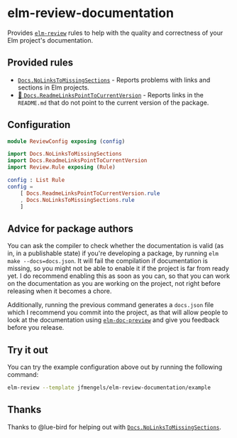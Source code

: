 # elm-review-documentation

Provides [`elm-review`](https://package.elm-lang.org/packages/jfmengels/elm-review/latest/) rules to help with the quality and correctness of your Elm project's documentation.


## Provided rules

- [`Docs.NoLinksToMissingSections`](https://package.elm-lang.org/packages/jfmengels/elm-review-documentation/1.0.3/Docs-NoLinksToMissingSections) - Reports problems with links and sections in Elm projects.
- [🔧 `Docs.ReadmeLinksPointToCurrentVersion`](https://package.elm-lang.org/packages/jfmengels/elm-review-documentation/1.0.3/Docs-ReadmeLinksPointToCurrentVersion "Provides automatic fixes") - Reports links in the `README.md` that do not point to the current version of the package.

## Configuration

```elm
module ReviewConfig exposing (config)

import Docs.NoLinksToMissingSections
import Docs.ReadmeLinksPointToCurrentVersion
import Review.Rule exposing (Rule)

config : List Rule
config =
    [ Docs.ReadmeLinksPointToCurrentVersion.rule
    , Docs.NoLinksToMissingSections.rule
    ]
```

## Advice for package authors

You can ask the compiler to check whether the documentation is valid (as in, in a publishable state) if you're developing a package, by running `elm make --docs=docs.json`.
It will fail the compilation if documentation is missing, so you might not be able to enable it if the project is
far from ready yet. I do recommend enabling this as soon as you can, so that you can work on the documentation as you are
working on the project, not right before releasing when it becomes a chore.

Additionally, running the previous command generates a `docs.json` file which I recommend you commit into the project, as
that will allow people to look at the documentation using [`elm-doc-preview`](https://elm-doc-preview.netlify.app/) and
give you feedback before you release.

## Try it out

You can try the example configuration above out by running the following command:

```bash
elm-review --template jfmengels/elm-review-documentation/example
```

## Thanks

Thanks to @lue-bird for helping out with [`Docs.NoLinksToMissingSections`](https://package.elm-lang.org/packages/jfmengels/elm-review-documentation/1.0.3/Docs-NoLinksToMissingSections).

